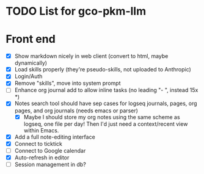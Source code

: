 # TODO List for gco-pkm-llm

# Front end
- [x] Show markdown nicely in web client (convert to html, maybe dynamically)
- [x] Load skills properly (they're pseudo-skills, not uploaded to Anthropic)
- [x] Login/Auth
- [x] Remove "skills", move into system prompt
- [ ] Enhance org journal add to allow inline tasks (no leading "- ", instead 15x *)
- [x] Notes search tool should have sep cases for logseq journals, pages, org pages, and org journals (needs emacs or parser)
  - [x] Maybe I should store my org notes using the same scheme as logseq, one file per day! Then I'd just need a context/recent view within Emacs.
- [x] Add a full note-editing interface
- [x] Connect to ticktick
- [ ] Connect to Google calendar
- [x] Auto-refresh in editor
- [ ] Session management in db?
